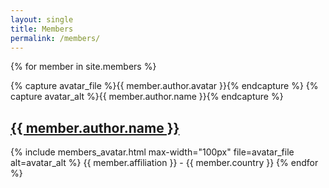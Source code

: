 ```yaml
---
layout: single
title: Members
permalink: /members/
---
```


{% for member in site.members %}

  {% capture avatar_file %}{{ member.author.avatar }}{% endcapture %}
  {% capture avatar_alt %}{{ member.author.name }}{% endcapture %}

  <h2>
    <a href="{{ member.url }}"> {{ member.author.name }} </a>
  </h2>
  {% include members_avatar.html max-width="100px" file=avatar_file alt=avatar_alt %}
  {{ member.affiliation }} - {{ member.country }}
{% endfor %}
